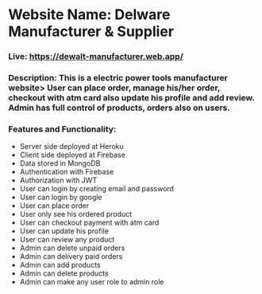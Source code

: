 # Website Name: Delware Manufacturer & Supplier
### Live: https://dewalt-manufacturer.web.app/
### Description: This is a electric power tools manufacturer website> User can place order, manage his/her order, checkout with atm card also update his profile and add review. Admin has full control of products, orders also on users.
### Features and Functionality:
- Server side deployed at Heroku
- Client side deployed at Firebase
- Data stored in MongoDB
- Authentication with Firebase
- Authorization with JWT
- User can login by creating email and password
- User can login by google
- User can place order
- User only see his ordered product
- User can checkout payment with atm card
- User can update his profile
- User can review any product
- Admin can delete unpaid orders
- Admin can delivery paid orders
- Admin can add products
- Admin can delete products
- Admin can make any user role to admin role
